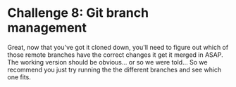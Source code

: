 Challenge 8: Git branch management
==============================

Great, now that you've got it cloned down, you'll need to figure out which
of those remote branches have the correct changes it get it merged in ASAP.
The working version should be obvious... or so we were told... So we recommend
you just try running the the different branches and see which one fits. 
